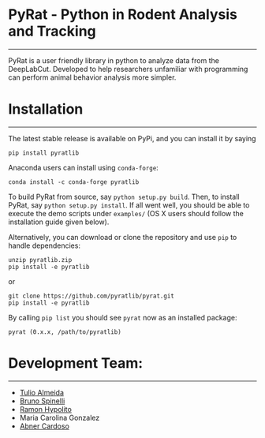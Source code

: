# PyRat - Python in Rodent Analysis and Tracking
------------
PyRat is a user friendly library in python to analyze data from the DeepLabCut. Developed to help researchers unfamiliar with programming can perform animal behavior analysis more simpler.

# Installation
------------

The latest stable release is available on PyPi, and you can install it by saying
```
pip install pyratlib
```
Anaconda users can install using ``conda-forge``:
```
conda install -c conda-forge pyratlib
```

To build PyRat from source, say `python setup.py build`.
Then, to install PyRat, say `python setup.py install`.
If all went well, you should be able to execute the demo scripts under `examples/`
(OS X users should follow the installation guide given below).

Alternatively, you can download or clone the repository and use `pip` to handle dependencies:

```
unzip pyratlib.zip
pip install -e pyratlib
```
or
```
git clone https://github.com/pyratlib/pyrat.git
pip install -e pyratlib
```

By calling `pip list` you should see `pyrat` now as an installed package:
```
pyrat (0.x.x, /path/to/pyratlib)
```

# Development Team:
------------



- [Tulio Almeida]
- [Bruno Spinelli]
- [Ramon Hypolito]
- Maria Carolina Gonzalez
- [Abner Cardoso] 

<!-- Links -->
[Abner Cardoso]:https://github.com/abnr
[Bruno Spinelli]:https://github.com/brunospinelli
[Tulio Almeida]:https://github.com/tuliofalmeida
[Ramon Hypolito]:https://github.com/ramonhypolito


